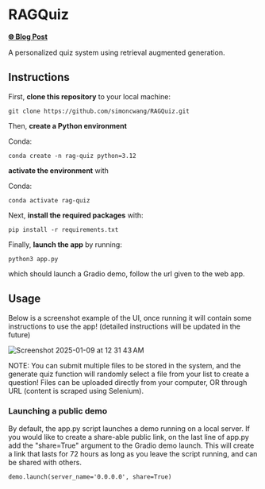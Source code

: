 # RAGQuiz

[**🌐 Blog Post**](https://simoncwang.github.io/projects/personalrag.html)

A personalized quiz system using retrieval augmented generation.

## Instructions

First, **clone this repository** to your local machine:

    git clone https://github.com/simoncwang/RAGQuiz.git

Then, **create a Python environment**

Conda:

    conda create -n rag-quiz python=3.12

**activate the environment** with

Conda:

    conda activate rag-quiz

Next, **install the required packages** with:

    pip install -r requirements.txt

Finally, **launch the app** by running:

    python3 app.py

which should launch a Gradio demo, follow the url given to the web app.

## Usage

Below is a screenshot example of the UI, once running it will contain some instructions to use the app! (detailed instructions will be updated in the future)

![Screenshot 2025-01-09 at 12 31 43 AM](https://github.com/user-attachments/assets/272b0d1f-e6f9-45d4-98f3-1981b1da25da)

NOTE: You can submit multiple files to be stored in the system, and the generate quiz function will randomly select a file from your list to create a question! Files can be uploaded directly from your computer, OR through URL (content is scraped using Selenium).

### Launching a public demo

By default, the app.py script launches a demo running on a local server. If you would like to create a share-able public link, on the last line of app.py add the "share=True" argument to the Gradio demo launch. This will create a link that lasts for 72 hours as long as you leave the script running, and can be shared with others.

    demo.launch(server_name='0.0.0.0', share=True)
